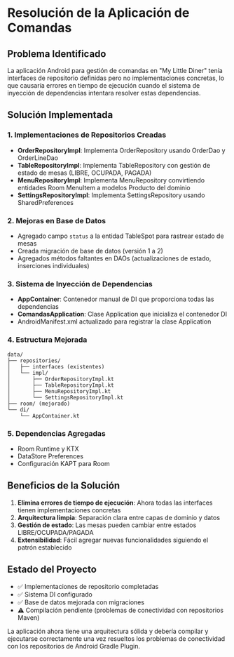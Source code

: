 # Resolución de la Aplicación de Comandas

## Problema Identificado
La aplicación Android para gestión de comandas en "My Little Diner" tenía interfaces de repositorio definidas pero no implementaciones concretas, lo que causaría errores en tiempo de ejecución cuando el sistema de inyección de dependencias intentara resolver estas dependencias.

## Solución Implementada

### 1. Implementaciones de Repositorios Creadas
- **OrderRepositoryImpl**: Implementa OrderRepository usando OrderDao y OrderLineDao
- **TableRepositoryImpl**: Implementa TableRepository con gestión de estado de mesas (LIBRE, OCUPADA, PAGADA)
- **MenuRepositoryImpl**: Implementa MenuRepository convirtiendo entidades Room MenuItem a modelos Producto del dominio
- **SettingsRepositoryImpl**: Implementa SettingsRepository usando SharedPreferences

### 2. Mejoras en Base de Datos
- Agregado campo `status` a la entidad TableSpot para rastrear estado de mesas
- Creada migración de base de datos (versión 1 a 2)
- Agregados métodos faltantes en DAOs (actualizaciones de estado, inserciones individuales)

### 3. Sistema de Inyección de Dependencias
- **AppContainer**: Contenedor manual de DI que proporciona todas las dependencias
- **ComandasApplication**: Clase Application que inicializa el contenedor DI
- AndroidManifest.xml actualizado para registrar la clase Application

### 4. Estructura Mejorada
```
data/
├── repositories/
│   ├── interfaces (existentes)
│   └── impl/
│       ├── OrderRepositoryImpl.kt
│       ├── TableRepositoryImpl.kt
│       ├── MenuRepositoryImpl.kt
│       └── SettingsRepositoryImpl.kt
├── room/ (mejorado)
└── di/
    └── AppContainer.kt
```

### 5. Dependencias Agregadas
- Room Runtime y KTX
- DataStore Preferences
- Configuración KAPT para Room

## Beneficios de la Solución
1. **Elimina errores de tiempo de ejecución**: Ahora todas las interfaces tienen implementaciones concretas
2. **Arquitectura limpia**: Separación clara entre capas de dominio y datos
3. **Gestión de estado**: Las mesas pueden cambiar entre estados LIBRE/OCUPADA/PAGADA
4. **Extensibilidad**: Fácil agregar nuevas funcionalidades siguiendo el patrón establecido

## Estado del Proyecto
- ✅ Implementaciones de repositorio completadas
- ✅ Sistema DI configurado
- ✅ Base de datos mejorada con migraciones
- ⚠️ Compilación pendiente (problemas de conectividad con repositorios Maven)

La aplicación ahora tiene una arquitectura sólida y debería compilar y ejecutarse correctamente una vez resueltos los problemas de conectividad con los repositorios de Android Gradle Plugin.